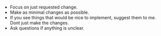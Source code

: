 - Focus on just requested change. 
- Make as minimal changes as possible. 
- If you see things that would be nice to implement, suggest them to me. Dont just make the changes. 
- Ask questions if anything is unclear. 